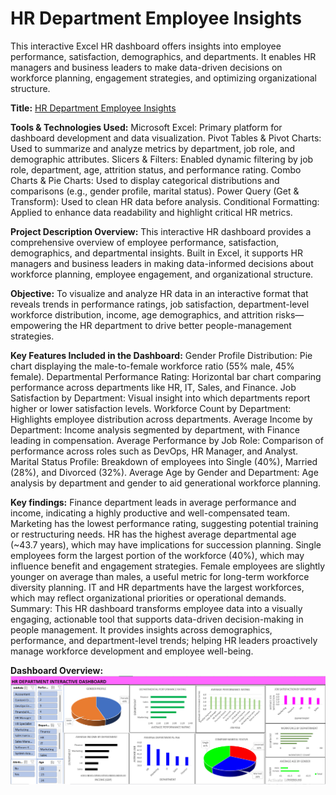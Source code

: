 # HR Department Employee Insights
This interactive Excel HR dashboard offers insights into employee performance, satisfaction, demographics, and departments. It enables HR managers and business leaders to make data-driven decisions on workforce planning, engagement strategies, and optimizing organizational structure.

**Title:** [HR Department Employee Insights](https://github.com/Osiwi/github.io/blob/main/HR_Employee_Data%20Cleaned.xlsx)

**Tools & Technologies Used:** 
Microsoft Excel: Primary platform for dashboard development and data visualization.
Pivot Tables & Pivot Charts: Used to summarize and analyze metrics by department, job role, and demographic attributes.
Slicers & Filters: Enabled dynamic filtering by job role, department, age, attrition status, and performance rating.
Combo Charts & Pie Charts: Used to display categorical distributions and comparisons (e.g., gender profile, marital status).
Power Query (Get & Transform): Used to clean HR data before analysis.
Conditional Formatting: Applied to enhance data readability and highlight critical HR metrics.

**Project Description Overview:**
This interactive HR dashboard provides a comprehensive overview of employee performance, satisfaction, demographics, and departmental insights. Built in Excel, it supports HR managers and business leaders in making data-informed decisions about workforce planning, employee engagement, and organizational structure.

**Objective:**
To visualize and analyze HR data in an interactive format that reveals trends in performance ratings, job satisfaction, department-level workforce distribution, income, age demographics, and attrition risks—empowering the HR department to drive better people-management strategies.

**Key Features Included in the Dashboard:**
Gender Profile Distribution: Pie chart displaying the male-to-female workforce ratio (55% male, 45% female).
Departmental Performance Rating: Horizontal bar chart comparing performance across departments like HR, IT, Sales, and Finance.
Job Satisfaction by Department: Visual insight into which departments report higher or lower satisfaction levels.
Workforce Count by Department: Highlights employee distribution across departments.
Average Income by Department: Income analysis segmented by department, with Finance leading in compensation.
Average Performance by Job Role: Comparison of performance across roles such as DevOps, HR Manager, and Analyst.
Marital Status Profile: Breakdown of employees into Single (40%), Married (28%), and Divorced (32%).
Average Age by Gender and Department: Age analysis by department and gender to aid generational workforce planning.

**Key findings:**
Finance department leads in average performance and income, indicating a highly productive and well-compensated team.
Marketing has the lowest performance rating, suggesting potential training or restructuring needs.
HR has the highest average departmental age (~43.7 years), which may have implications for succession planning.
Single employees form the largest portion of the workforce (40%), which may influence benefit and engagement strategies.
Female employees are slightly younger on average than males, a useful metric for long-term workforce diversity planning.
IT and HR departments have the largest workforces, which may reflect organizational priorities or operational demands.
Summary:
This HR dashboard transforms employee data into a visually engaging, actionable tool that supports data-driven decision-making in people management. It provides insights across demographics, performance, and department-level trends; helping HR leaders proactively manage workforce development and employee well-being.

**Dashboard Overview:** 
![HR-Department.png](HR-Department.png)
